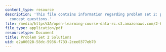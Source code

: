```yaml
---
content_type: resource
description: 'This file contains information regarding problem set 2: problems and
  concept questions.'
file: /media/https%3A/open-learning-course-data-rc.s3.amazonaws.com/2-003sc-engineering-dynamics-fall-2011/e2a0002858dc5936f7332cee0377eb70_MIT2_003SCF11_pset2_sol.pdf
file_type: application/pdf
resourcetype: Document
title: Problem Set 2 Solutions
uid: e2a00028-58dc-5936-f733-2cee0377eb70
---
```

